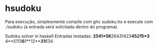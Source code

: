 # hsudoku
Para execução, simplesmente compile com ghc sudoku.hs
e execute com ./sudoku (a entrada será solicitada 
dentro do programa).

Sudoku solver in haskell
Entradas testadas:
**2*5*41*56**264*31*423**45*21*5*3**
*4**511*3**6***1****12*****31***6*34
